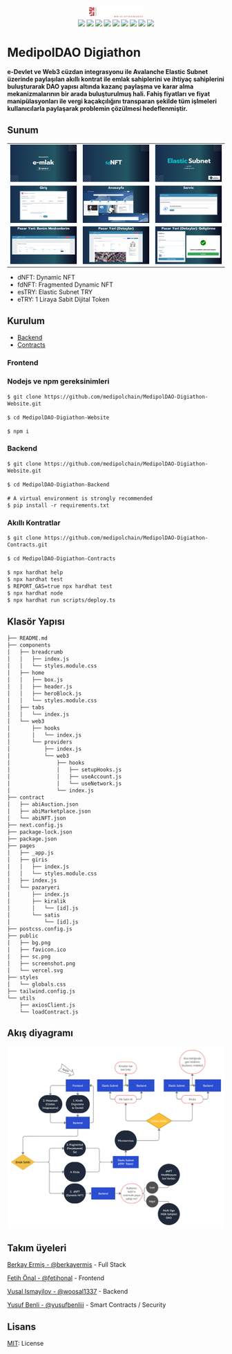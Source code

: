 <div align="center">
<img src="src/digiathon.png" width=25% />
</div>

<div align="center">
<img src="https://img.shields.io/badge/license-MIT-blue?style=for-the-badge&logo=appveyor">
<img src="https://img.shields.io/badge/Ethereum-3C3C3D?style=for-the-badge&logo=Ethereum&logoColor=white" />
<img src="https://img.shields.io/badge/MongoDB-%234ea94b.svg?style=for-the-badge&logo=mongodb&logoColor=white" />
<img src="https://img.shields.io/badge/Next-black?style=for-the-badge&logo=next.js&logoColor=white" />
<img src="https://img.shields.io/badge/node.js-6DA55F?style=for-the-badge&logo=node.js&logoColor=white" />
<img src="https://img.shields.io/badge/react-%2320232a.svg?style=for-the-badge&logo=react&logoColor=%2361DAFB" />
<img src="https://img.shields.io/badge/javascript-%23323330.svg?style=for-the-badge&logo=javascript&logoColor=%23F7DF1E" />
<img src="https://img.shields.io/badge/python-3670A0?style=for-the-badge&logo=python&logoColor=ffdd54" />
<img src="https://img.shields.io/badge/Solidity-%23363636.svg?style=for-the-badge&logo=solidity&logoColor=white" />
</div>
	
<h1>MedipolDAO Digiathon</h1>
<h4>e-Devlet ve Web3 cüzdan integrasyonu ile Avalanche Elastic Subnet üzerinde paylaşılan akıllı kontrat ile emlak sahiplerini ve ihtiyaç sahiplerini buluşturarak DAO yapısı altında kazanç paylaşma ve karar alma mekanizmalarının bir arada buluşturulmuş hali. Fahiş fiyatları ve fiyat manipülasyonları ile vergi kaçakçılığını transparan şekilde tüm işlmeleri kullanıcılarla paylaşarak problemin çözülmesi hedeflenmiştir.</h4>
</div>

## Sunum
||||
| ------------- | ------------- | ------------- |
|![](Sunum/1.png)|![](Sunum/5.png)|![](Sunum/6.png)|
|![](Sunum/9.png)|![](Sunum/10.png)|![](Sunum/11.png)|
|![](Sunum/12.png)|![](Sunum/13.png)|![](Sunum/14.png)|

- dNFT: Dynamic NFT
- fdNFT: Fragmented Dynamic NFT
- esTRY: Elastic Subnet TRY
- eTRY: 1 Liraya Sabit Dijital Token

## Kurulum
- [Backend](https://github.com/medipolchain/MedipolDAO-Digiathon-Backend)
- [Contracts](https://github.com/medipolchain/MedipolDAO-Digiathon-Contracts)

### Frontend
### Nodejs ve npm gereksinimleri
```shell
$ git clone https://github.com/medipolchain/MedipolDAO-Digiathon-Website.git

$ cd MedipolDAO-Digiathon-Website

$ npm i
```

### Backend
```shell
$ git clone https://github.com/medipolchain/MedipolDAO-Digiathon-Website.git

$ cd MedipolDAO-Digiathon-Backend

# A virtual environment is strongly recommended
$ pip install -r requirements.txt
```

### Akıllı Kontratlar
```shell
$ git clone https://github.com/medipolchain/MedipolDAO-Digiathon-Contracts.git

$ cd MedipolDAO-Digiathon-Contracts

$ npx hardhat help
$ npx hardhat test
$ REPORT_GAS=true npx hardhat test
$ npx hardhat node
$ npx hardhat run scripts/deploy.ts
```

## Klasör Yapısı
```shell
├── README.md
├── components
│   ├── breadcrumb
│   │   ├── index.js
│   │   └── styles.module.css
│   ├── home
│   │   ├── box.js
│   │   ├── header.js
│   │   ├── heroBlock.js
│   │   └── styles.module.css
│   ├── tabs
│   │   └── index.js
│   └── web3
│       ├── hooks
│       │   └── index.js
│       └── providers
│           ├── index.js
│           └── web3
│               ├── hooks
│               │   ├── setupHooks.js
│               │   ├── useAccount.js
│               │   └── useNetwork.js
│               └── index.js
├── contract
│   ├── abiAuction.json
│   ├── abiMarketplace.json
│   └── abiNFT.json
├── next.config.js
├── package-lock.json
├── package.json
├── pages
│   ├── _app.js
│   ├── giris
│   │   ├── index.js
│   │   └── styles.module.css
│   ├── index.js
│   └── pazaryeri
│       ├── index.js
│       ├── kiralik
│       │   └── [id].js
│       └── satis
│           └── [id].js
├── postcss.config.js
├── public
│   ├── bg.png
│   ├── favicon.ico
│   ├── sc.png
│   ├── screenshot.png
│   └── vercel.svg
├── styles
│   └── globals.css
├── tailwind.config.js
└── utils
    ├── axiosClient.js
    └── loadContract.js
```

## Akış diyagramı
![Akış diyagramı](src/diagram.png)


## Takım üyeleri
[Berkay Ermiş - @berkayermis](https://github.com/berkayermis) - Full Stack

[Fetih Önal - @fetihonal](https://github.com/fetihonal) - Frontend

[Vusal Ismayilov - @woosal1337](https://github.com/woosal1337) - Backend

[Yusuf Benli - @yusufbenliii](https://github.com/yusufbenliii) - Smart Contracts / Security

## Lisans
[MIT](https://opensource.org/licenses/MIT): License
